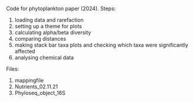 Code for phytoplankton paper (2024).
Steps:
1. loading data and rarefaction
2. setting up a theme for plots
3. calculating alpha/beta diversity
4. comparing distances
5. making stack bar taxa plots and checking which taxa were significantly affected
6. analysing chemical data

Files:
1. mappingfile
2. Nutrients_02.11.21
3. Phyloseq_object_16S 
